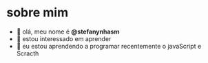  # sobre mim


- 👋 olá, meu nome é **@stefanynhasm**
- 👀 estou interessado em aprender
- 🌱 eu estou aprendendo a programar recentemente o javaScript e Scracth
